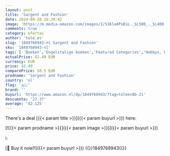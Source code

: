 ```yaml
---
layout: post
title: 'Sargent and Fashion'
date: 2024-09-28 16:39:42
image: 'https://m.media-amazon.com/images/I/51Kla4PoBiL._SL500_._SL400_.jpg'
comments: true
category: ofertas
author: 'tole.es'
slug: '1849768943-nl Sargent and Fashion'
sku: '1849768943-nl'
tags: [ 'Boeken','Engelstalige boeken','Featured Categories','Hobbys, kunstnijverheid & huis','Kunst & fotografie','Kunstenaars','Kunstenaarsmonografieën','Kunstgeschiedenis in thema & concept','Menselijke figuren in de kunst','Portretten in de kunst','🇳🇱', ]
actualPrice: 42.49 EUR
currency: EUR
price: 42.49
comparePrice: 58.5 EUR
prodname: 'Sargent and Fashion'
country: 'nl'
flag: '🇳🇱'
brand: ''
buyurl: 'https://www.amazon.nl/dp/1849768943/?tag=tolees0b-21'
descuento: '27.37'
average: '42.125'
---
```


There's a deal [{{< param title >}}]({{< param buyurl >}})  here:

[![{{< param prodname >}}]({{< param image >}})]({{< param buyurl >}})

ℹ️:


[🛒 Buy it now!!]({{< param buyurl >}})
{{<world>}}1849768943{{</world>}}
